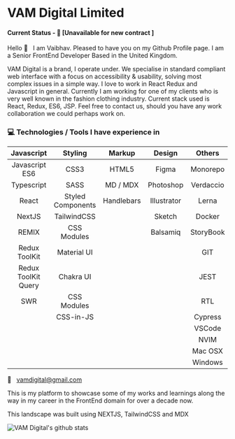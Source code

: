# VAM Digital Limited

#### Current Status - :dart: [Unavailable for new contract ]

Hello :wave: &nbsp; I am Vaibhav. Pleased to have you on my Github Profile page. I am a Senior FrontEnd Developer Based in the United Kingdom.

VAM Digital is a brand, I operate under. We specialise in standard compliant web interface with a focus on accessibility & usability, solving most complex issues in a simple way. I love to work in React Redux and Javascript in general. Currently I am working for one of my clients who is very well known in the fashion clothing industry. Current stack used is React, Redux, ES6, JSP. Feel free to contact us, should you have any work collaboration we could perhaps work on.

### :computer: Technologies / Tools I have experience in

|     Javascript      |      Styling      |   Markup   |   Design    |  Others   |
| :-----------------: | :---------------: | :--------: | :---------: | :-------: |
|   Javascript ES6    |       CSS3        |   HTML5    |    Figma    | Monorepo  |
|     Typescript      |       SASS        |  MD / MDX  |  Photoshop  | Verdaccio |
|        React        | Styled Components | Handlebars | Illustrator |   Lerna   |
|       NextJS        |    TailwindCSS    |            |   Sketch    |  Docker   |
|        REMIX        |    CSS Modules    |            |  Balsamiq   | StoryBook |
|    Redux ToolKit    |    Material UI    |            |             |    GIT    |
| Redux ToolKit Query |     Chakra UI     |            |             |   JEST    |
|         SWR         |    CSS Modules    |            |             |    RTL    |
|                     |     CSS-in-JS     |            |             |  Cypress  |
|                     |                   |            |             |  VSCode   |
|                     |                   |            |             |   NVIM    |
|                     |                   |            |             |  Mac OSX  |
|                     |                   |            |             |  Windows  |

:email: &nbsp; vamdigital@gmail.com

This is my platform to showcase some of my works and learnings along the way in my career in the FrontEnd domain for over a decade now.

This landscape was built using NEXTJS, TailwindCSS and MDX

![VAM Digital's github stats](https://github-readme-stats.vercel.app/api?username=vamdigital&show_icons=true&hide_border=true)
